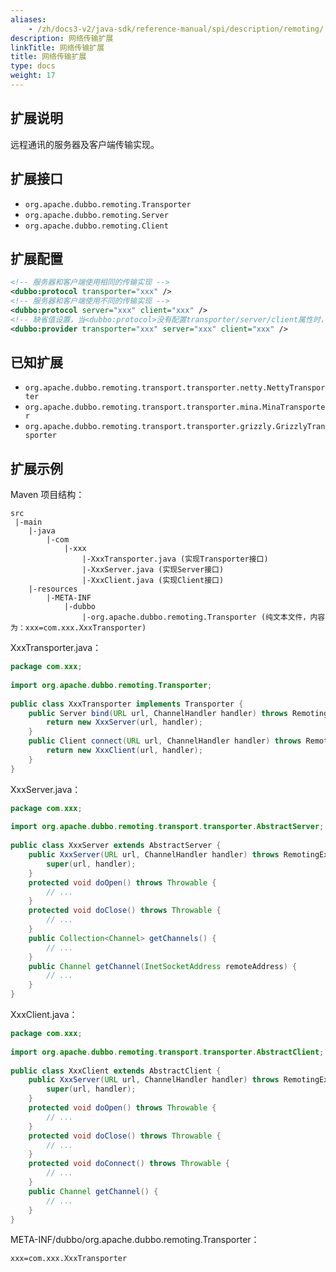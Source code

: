 ```yaml
---
aliases:
    - /zh/docs3-v2/java-sdk/reference-manual/spi/description/remoting/
description: 网络传输扩展
linkTitle: 网络传输扩展
title: 网络传输扩展
type: docs
weight: 17
---
```




## 扩展说明

远程通讯的服务器及客户端传输实现。

## 扩展接口

* `org.apache.dubbo.remoting.Transporter`
* `org.apache.dubbo.remoting.Server`
* `org.apache.dubbo.remoting.Client`

## 扩展配置

```xml
<!-- 服务器和客户端使用相同的传输实现 -->
<dubbo:protocol transporter="xxx" /> 
<!-- 服务器和客户端使用不同的传输实现 -->
<dubbo:protocol server="xxx" client="xxx" /> 
<!-- 缺省值设置，当<dubbo:protocol>没有配置transporter/server/client属性时，使用此配置 -->
<dubbo:provider transporter="xxx" server="xxx" client="xxx" />
```

## 已知扩展

* `org.apache.dubbo.remoting.transport.transporter.netty.NettyTransporter`
* `org.apache.dubbo.remoting.transport.transporter.mina.MinaTransporter`
* `org.apache.dubbo.remoting.transport.transporter.grizzly.GrizzlyTransporter`

## 扩展示例

Maven 项目结构：

```
src
 |-main
    |-java
        |-com
            |-xxx
                |-XxxTransporter.java (实现Transporter接口)
                |-XxxServer.java (实现Server接口)
                |-XxxClient.java (实现Client接口)
    |-resources
        |-META-INF
            |-dubbo
                |-org.apache.dubbo.remoting.Transporter (纯文本文件，内容为：xxx=com.xxx.XxxTransporter)
```

XxxTransporter.java：

```java
package com.xxx;
 
import org.apache.dubbo.remoting.Transporter;
 
public class XxxTransporter implements Transporter {
    public Server bind(URL url, ChannelHandler handler) throws RemotingException {
        return new XxxServer(url, handler);
    }
    public Client connect(URL url, ChannelHandler handler) throws RemotingException {
        return new XxxClient(url, handler);
    }
}
```

XxxServer.java：

```java
package com.xxx;
 
import org.apache.dubbo.remoting.transport.transporter.AbstractServer;
 
public class XxxServer extends AbstractServer {
    public XxxServer(URL url, ChannelHandler handler) throws RemotingException{
        super(url, handler);
    }
    protected void doOpen() throws Throwable {
        // ...
    }
    protected void doClose() throws Throwable {
        // ...
    }
    public Collection<Channel> getChannels() {
        // ...
    }
    public Channel getChannel(InetSocketAddress remoteAddress) {
        // ...
    }
}
```

XxxClient.java：

```java
package com.xxx;
 
import org.apache.dubbo.remoting.transport.transporter.AbstractClient;
 
public class XxxClient extends AbstractClient {
    public XxxServer(URL url, ChannelHandler handler) throws RemotingException{
        super(url, handler);
    }
    protected void doOpen() throws Throwable {
        // ...
    }
    protected void doClose() throws Throwable {
        // ...
    }
    protected void doConnect() throws Throwable {
        // ...
    }
    public Channel getChannel() {
        // ...
    }
}
```

META-INF/dubbo/org.apache.dubbo.remoting.Transporter：

```properties
xxx=com.xxx.XxxTransporter
```